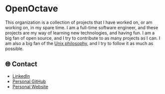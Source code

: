 # OpenOctave

This organization is a collection of projects that I have worked on, or am working on, in my spare time. I am a full-time software engineer, and these projects are my way of learning new technologies, and having fun. I am a big fan of open source, and I try to contribute to as many projects as I can. I am also a big fan of the [Unix philosophy](https://en.wikipedia.org/wiki/Unix_philosophy), and I try to follow it as much as possible.


## 🌐 Contact

- [LinkedIn](https://www.linkedin.com/in/matthewendicott/)
- [Personal GitHub](https://github.com/PCDSandwichMan)
- [Personal Website](https://matthewendicott.com)
